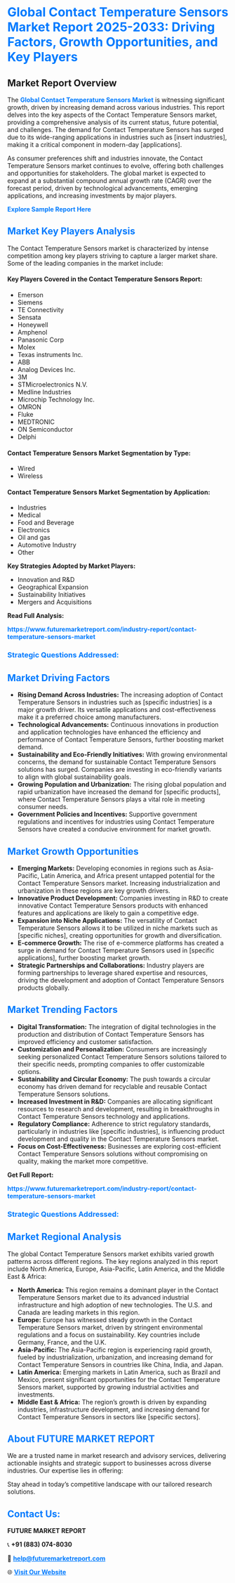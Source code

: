 <h1 style="color: #007BFF;">Global Contact Temperature Sensors Market Report 2025-2033: Driving Factors, Growth Opportunities, and Key Players</h1>

<section id="overview">
<h2>Market Report Overview</h2>
<p>The <a href="https://www.futuremarketreport.com/industry-report/contact-temperature-sensors-market" style="color: #007BFF; text-decoration: none;"><strong>Global Contact Temperature Sensors Market</strong></a> is witnessing significant growth, driven by increasing demand across various industries. This report delves into the key aspects of the Contact Temperature Sensors market, providing a comprehensive analysis of its current status, future potential, and challenges. The demand for Contact Temperature Sensors has surged due to its wide-ranging applications in industries such as [insert industries], making it a critical component in modern-day [applications].</p>
<p>As consumer preferences shift and industries innovate, the Contact Temperature Sensors market continues to evolve, offering both challenges and opportunities for stakeholders. The global market is expected to expand at a substantial compound annual growth rate (CAGR) over the forecast period, driven by technological advancements, emerging applications, and increasing investments by major players.</p>
</section>

<section id="overview">
<p><a href="https://www.futuremarketreport.com/request-sample/reportId=81220" style="color: #007BFF; text-decoration: none;"><strong>Explore Sample Report Here</strong></a></p>
</section>

<section id="key-players">
<h2 style="color: #007BFF;">Market Key Players Analysis</h2>
<p>The Contact Temperature Sensors market is characterized by intense competition among key players striving to capture a larger market share. Some of the leading companies in the market include:</p>
<h4>Key Players Covered in the Contact Temperature Sensors Report:</h4>
<ul><li>Emerson</li><li>Siemens</li><li>TE Connectivity</li><li>Sensata</li><li>Honeywell</li><li>Amphenol</li><li>Panasonic Corp</li><li>Molex</li><li>Texas instruments Inc.</li><li>ABB</li><li>Analog Devices Inc.</li><li>3M</li><li>STMicroelectronics N.V.</li><li>Medline Industries</li><li>Microchip Technology Inc.</li><li>OMRON</li><li>Fluke</li><li>MEDTRONIC</li><li>ON Semiconductor</li><li>Delphi</li></ul>
<h4>Contact Temperature Sensors Market Segmentation by Type:</h4>
<ul><li>Wired</li><li>Wireless</li></ul>

<h4>Contact Temperature Sensors Market Segmentation by Application:</h4>
<ul><li>Industries</li><li>Medical</li><li>Food and Beverage</li><li>Electronics</li><li>Oil and gas</li><li>Automotive Industry</li><li>Other</li></ul>
<p><strong>Key Strategies Adopted by Market Players:</strong></p>
<ul>
<li>Innovation and R&D</li>
<li>Geographical Expansion</li>
<li>Sustainability Initiatives</li>
<li>Mergers and Acquisitions</li>
</ul>
</section>

<section>
<p><strong>Read Full Analysis: </strong></p><a href="https://www.futuremarketreport.com/industry-report/contact-temperature-sensors-market" style="color: #007BFF; text-decoration: none;"><strong>https://www.futuremarketreport.com/industry-report/contact-temperature-sensors-market</strong></a>
<h3 style="color: #007BFF;">Strategic Questions Addressed:</h3>
</section>

<section id="driving-factors">
<h2 style="color: #007BFF;">Market Driving Factors</h2>
<ul>
<li><strong>Rising Demand Across Industries:</strong> The increasing adoption of Contact Temperature Sensors in industries such as [specific industries] is a major growth driver. Its versatile applications and cost-effectiveness make it a preferred choice among manufacturers.</li>
<li><strong>Technological Advancements:</strong> Continuous innovations in production and application technologies have enhanced the efficiency and performance of Contact Temperature Sensors, further boosting market demand.</li>
<li><strong>Sustainability and Eco-Friendly Initiatives:</strong> With growing environmental concerns, the demand for sustainable Contact Temperature Sensors solutions has surged. Companies are investing in eco-friendly variants to align with global sustainability goals.</li>
<li><strong>Growing Population and Urbanization:</strong> The rising global population and rapid urbanization have increased the demand for [specific products], where Contact Temperature Sensors plays a vital role in meeting consumer needs.</li>
<li><strong>Government Policies and Incentives:</strong> Supportive government regulations and incentives for industries using Contact Temperature Sensors have created a conducive environment for market growth.</li>
</ul>
</section>

<section id="growth-opportunities">
<h2 style="color: #007BFF;">Market Growth Opportunities</h2>
<ul>
<li><strong>Emerging Markets:</strong> Developing economies in regions such as Asia-Pacific, Latin America, and Africa present untapped potential for the Contact Temperature Sensors market. Increasing industrialization and urbanization in these regions are key growth drivers.</li>
<li><strong>Innovative Product Development:</strong> Companies investing in R&D to create innovative Contact Temperature Sensors products with enhanced features and applications are likely to gain a competitive edge.</li>
<li><strong>Expansion into Niche Applications:</strong> The versatility of Contact Temperature Sensors allows it to be utilized in niche markets such as [specific niches], creating opportunities for growth and diversification.</li>
<li><strong>E-commerce Growth:</strong> The rise of e-commerce platforms has created a surge in demand for Contact Temperature Sensors used in [specific applications], further boosting market growth.</li>
<li><strong>Strategic Partnerships and Collaborations:</strong> Industry players are forming partnerships to leverage shared expertise and resources, driving the development and adoption of Contact Temperature Sensors products globally.</li>
</ul>
</section>

<section id="trending-factors">
<h2 style="color: #007BFF;">Market Trending Factors</h2>
<ul>
<li><strong>Digital Transformation:</strong> The integration of digital technologies in the production and distribution of Contact Temperature Sensors has improved efficiency and customer satisfaction.</li>
<li><strong>Customization and Personalization:</strong> Consumers are increasingly seeking personalized Contact Temperature Sensors solutions tailored to their specific needs, prompting companies to offer customizable options.</li>
<li><strong>Sustainability and Circular Economy:</strong> The push towards a circular economy has driven demand for recyclable and reusable Contact Temperature Sensors solutions.</li>
<li><strong>Increased Investment in R&D:</strong> Companies are allocating significant resources to research and development, resulting in breakthroughs in Contact Temperature Sensors technology and applications.</li>
<li><strong>Regulatory Compliance:</strong> Adherence to strict regulatory standards, particularly in industries like [specific industries], is influencing product development and quality in the Contact Temperature Sensors market.</li>
<li><strong>Focus on Cost-Effectiveness:</strong> Businesses are exploring cost-efficient Contact Temperature Sensors solutions without compromising on quality, making the market more competitive.</li>
</ul>
</section>

<section>
<p><strong>Get Full Report: </strong></p><a href="https://www.futuremarketreport.com/industry-report/contact-temperature-sensors-market" style="color: #007BFF; text-decoration: none;"><strong>https://www.futuremarketreport.com/industry-report/contact-temperature-sensors-market</strong></a>
<h3 style="color: #007BFF;">Strategic Questions Addressed:</h3>
</section>


<section id="regional-analysis">
<h2 style="color: #007BFF;">Market Regional Analysis</h2>
<p>The global Contact Temperature Sensors market exhibits varied growth patterns across different regions. The key regions analyzed in this report include North America, Europe, Asia-Pacific, Latin America, and the Middle East & Africa:</p>
<ul>
<li><strong>North America:</strong> This region remains a dominant player in the Contact Temperature Sensors market due to its advanced industrial infrastructure and high adoption of new technologies. The U.S. and Canada are leading markets in this region.</li>
<li><strong>Europe:</strong> Europe has witnessed steady growth in the Contact Temperature Sensors market, driven by stringent environmental regulations and a focus on sustainability. Key countries include Germany, France, and the U.K.</li>
<li><strong>Asia-Pacific:</strong> The Asia-Pacific region is experiencing rapid growth, fueled by industrialization, urbanization, and increasing demand for Contact Temperature Sensors in countries like China, India, and Japan.</li>
<li><strong>Latin America:</strong> Emerging markets in Latin America, such as Brazil and Mexico, present significant opportunities for the Contact Temperature Sensors market, supported by growing industrial activities and investments.</li>
<li><strong>Middle East & Africa:</strong> The region’s growth is driven by expanding industries, infrastructure development, and increasing demand for Contact Temperature Sensors in sectors like [specific sectors].</li>
</ul>
</section>

<footer>
<h2 style="color: #007BFF;">About FUTURE MARKET REPORT</h2>
<p>We are a trusted name in market research and advisory services, delivering actionable insights and strategic support to businesses across diverse industries. Our expertise lies in offering:</p>

<p>Stay ahead in today’s competitive landscape with our tailored research solutions.</p>

<h2 style="color: #007BFF;">Contact Us:</h2>
<p><strong>FUTURE MARKET REPORT</strong></p>
<p>📞 <strong>+91 (883) 074-8030</strong></p>
<p>📧 <strong><a href="mailto:help@futuremarketreport.com" style="color: #007BFF;">help@futuremarketreport.com</a></strong></p>
<p>🌐 <strong><a href="https://www.futuremarketreport.com/" style="color: #007BFF;">Visit Our Website</a></strong></p>
</footer>